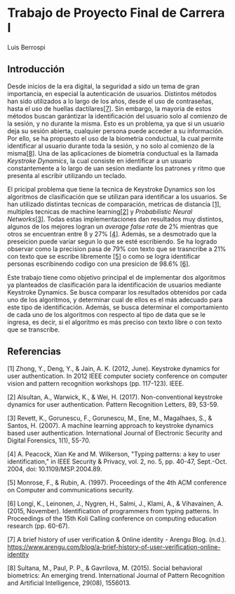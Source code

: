 # Trabajo de Proyecto Final de Carrera I
Luis Berrospi
## Introducción
<!-- ### Contexto -->
Desde inicios de la era digital, la seguridad a sido un tema de gran importancia, en especial la autenticación de usuarios. Distintos métodos han sido utilizados a lo largo de los años, desde el uso de contraseñas, hasta el uso de huellas dactilares[[7]](#7). Sin embargo, la mayoria de estos métodos buscan garántizar la identificación del usuario solo al comienzo de la sesión, y no durante la misma. Esto es un problema, ya que si un usuario deja su sesión abierta, cualquier persona puede acceder a su información. Por ello, se ha propuesto el uso de la biometría conductual, la cual permite identificar al usuario durante toda la sesión, y no solo al comienzo de la misma[[8]](#8). Una de las aplicaciones de biometría conductual es la llamada *Keystroke Dynamics*, la cual consiste en identificar a un usuario constantemente a lo largo de uan sesion mediante los patrones y ritmo que presenta al escribir utilizando un teclado.
<!-- ### Problema -->
El pricipal problema que tiene la tecnica de Keystroke Dynamics son los algoritmos de clasificación que se utilizan para identificar a los usuarios. Se han utilizado distintas tecnicas de comparación, metricas de distancia [[1]](#1), multiples tecnicas de machine learning[[2]](#2) y *Probabilistic Neural Networks*[[3]](#3). Todas estas implementaciones dan resultados muy distintos, algunos de los mejores logran un *average false rate* de 2% mientras que otros se encuentran entre 8 y 27% [[4]](#4). Además, se a desmotrado que la preseicion puede variar segun lo que se esté escribiendo. Se ha logrado observar como la precision pasa de 79% con texto que se trasncribe a 21% con texto que se escribe libremente [[5]](#5) o como se logra identificar personas escribinendo codigo con una presicion de 98.6% [[6]](#6).
<!-- ### Objetivo -->
Este trabajo tiene como objetivo principal el de implementar dos algoritmos ya planteados de clasificación para la identificación de usuarios mediante Keystroke Dynamics. Se busca comparar los resultados obtenidos por cada uno de los algoritmos, y determinar cual de ellos es el más adecuado para este tipo de identificación. Además, se busca determinar el comportamiento de cada uno de los algoritmos con respecto al tipo de data que se le ingresa, es decir, si el algoritmo es más preciso con texto libre o con texto que se transcribe.


## Referencias
<a id="1">[1]</a> 
Zhong, Y., Deng, Y., & Jain, A. K. (2012, June). Keystroke dynamics for user authentication. In 2012 IEEE computer society conference on computer vision and pattern recognition workshops (pp. 117-123). IEEE.

<a id="1">[2]</a> 
Alsultan, A., Warwick, K., & Wei, H. (2017). Non-conventional keystroke dynamics for user authentication. Pattern Recognition Letters, 89, 53-59.


<a id="3">[3]</a>
Revett, K., Gorunescu, F., Gorunescu, M., Ene, M., Magalhaes, S., & Santos, H. (2007). A machine learning approach to keystroke dynamics based user authentication. International Journal of Electronic Security and Digital Forensics, 1(1), 55-70.

<a id="4">[4]</a> 
A. Peacock, Xian Ke and M. Wilkerson, "Typing patterns: a key to user identification," in IEEE Security & Privacy, vol. 2, no. 5, pp. 40-47, Sept.-Oct. 2004, doi: 10.1109/MSP.2004.89.

<a id="5">[5]</a> 
Monrose, F., & Rubin, A. (1997). Proceedings of the 4th ACM conference on Computer and communications security.

<a id="6">[6]</a> 
Longi, K., Leinonen, J., Nygren, H., Salmi, J., Klami, A., & Vihavainen, A. (2015, November). Identification of programmers from typing patterns. In Proceedings of the 15th Koli Calling conference on computing education research (pp. 60-67).

<a id="7">[7]</a>
A brief history of user verification & Online identity - Arengu Blog. (n.d.). https://www.arengu.com/blog/a-brief-history-of-user-verification-online-identity

<a id="8">[8]</a>
Sultana, M., Paul, P. P., & Gavrilova, M. (2015). Social behavioral biometrics: An emerging trend. International Journal of Pattern Recognition and Artificial Intelligence, 29(08), 1556013.
